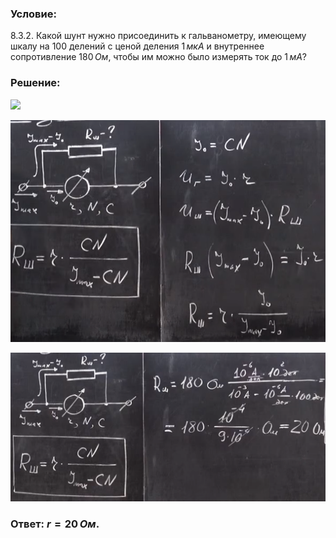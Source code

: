 ###  Условие:

$8.3.2.$ Какой шунт нужно присоединить к гальванометру, имеющему шкалу на $100$ делений с ценой деления $1 \,мкА$ и внутреннее сопротивление $180 \,Ом$, чтобы им можно было измерять ток до $1 \,мА$?

###  Решение:

![](https://www.youtube.com/embed/5fdISDOfs3Y?t=106)

![|885x624, 67%](../../img/8.3.2/1.png)

![|1060x500, 67%](../../img/8.3.2/2.png)

###  Ответ: $r = 20 \,Ом$.